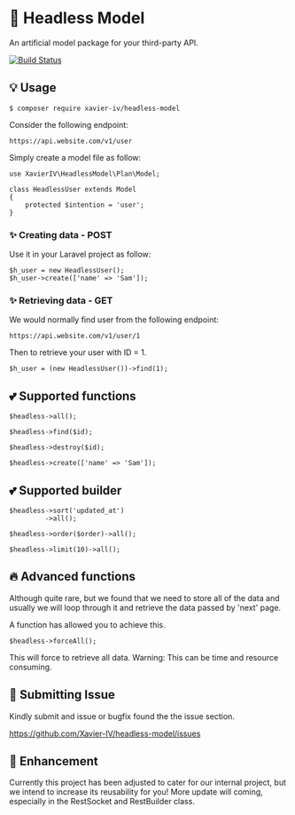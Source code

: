 
# 🚀 Headless Model

An artificial model package for your third-party API.

[![Build Status](https://travis-ci.com/Xavier-IV/headless-model.svg?branch=master)](https://travis-ci.com/Xavier-IV/headless-model)

## 💡 Usage

    $ composer require xavier-iv/headless-model
    

Consider the following endpoint:

`https://api.website.com/v1/user`

Simply create a model file as follow:

    use XavierIV\HeadlessModel\Plan\Model;
    
    class HeadlessUser extends Model
    {
        protected $intention = 'user';
    }
    

### ✨ Creating data - POST
Use it in your Laravel project as follow:

    $h_user = new HeadlessUser();
    $h_user->create(['name' => 'Sam']);

### ✨ Retrieving data - GET

We would normally find user from the following endpoint:

`https://api.website.com/v1/user/1`

Then to retrieve your user with ID = 1.

    $h_user = (new HeadlessUser())->find(1);


## 💕 Supported functions

    $headless->all(); 

    $headless->find($id);

    $headless->destroy($id);

    $headless->create(['name' => 'Sam']);
    
    
## 💕 Supported builder

    $headless->sort('updated_at')
             ->all();
             
    $headless->order($order)->all();
    
    $headless->limit(10)->all(); 
    
    
## 🔥 Advanced functions

Although quite rare, but we found that we need to store all of the data and usually we will
loop through it and retrieve the data passed by 'next' page.

A function has allowed you to achieve this.

    $headless->forceAll();
    
This will force to retrieve all data. Warning: This can be time and resource
consuming.

## 🌱 Submitting Issue

Kindly submit and issue or bugfix found the the issue section.

https://github.com/Xavier-IV/headless-model/issues 

## 🌱 Enhancement

Currently this project has been adjusted to cater for our internal project, but
we intend to increase its reusability for you! More update will coming,
especially in the RestSocket and RestBuilder class.
